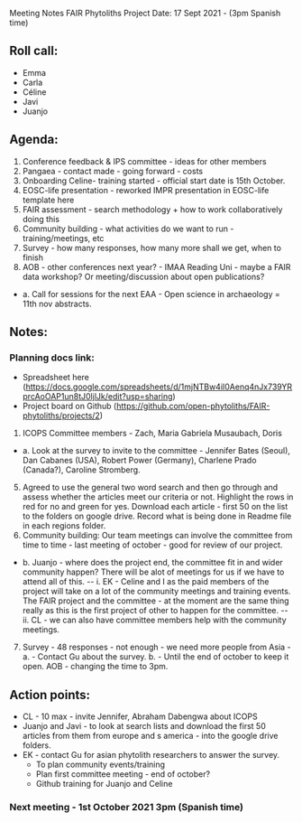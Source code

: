 Meeting Notes FAIR Phytoliths Project
Date: 17 Sept 2021 - (3pm Spanish time)
## Roll call:
* Emma 
* Carla
* Céline
* Javi
* Juanjo

## Agenda:
1. Conference feedback & IPS committee - ideas for other members
2. Pangaea - contact made - going forward - costs
3. Onboarding Celine- training started - official start date is 15th October.
4. EOSC-life presentation - reworked IMPR presentation in EOSC-life template here 
5. FAIR assessment - search methodology + how to work collaboratively doing this
6. Community building - what activities do we want to run - training/meetings, etc
7. Survey - how many responses, how many more shall we get, when to finish
8. AOB - other conferences next year? - IMAA Reading Uni - maybe a FAIR data workshop? Or meeting/discussion about open publications? 
- a. Call for sessions for the next EAA - Open science in archaeology = 11th nov abstracts.
## Notes:
### Planning docs link: 
* Spreadsheet here (https://docs.google.com/spreadsheets/d/1mjNTBw4iI0Aenq4nJx739YRprcAoOAP1un8tJ0ljlJk/edit?usp=sharing) 
* Project board on Github (https://github.com/open-phytoliths/FAIR-phytoliths/projects/2)

1. ICOPS Committee members - Zach, Maria Gabriela Musaubach, Doris
 - a. Look at the survey to invite to the committee - Jennifer Bates (Seoul), Dan Cabanes (USA), Robert Power (Germany), Charlene Prado (Canada?), Caroline Stromberg.
5. Agreed to use the general two word search and then go through and assess whether the articles meet our criteria or not. Highlight the rows in red for no and green for yes. Download each article - first 50 on the list to the folders on google drive. Record what is being done in Readme file in each regions folder.
6. Community building: Our team meetings can involve the committee from time to time - last meeting of october - good for review of our project.
- b.  Juanjo - where does the project end, the committee fit in and wider community happen? There will be  alot of meetings for us if we have to attend all of this. 
-- i.  EK - Celine and I as the paid members of the project will take on a lot of the community meetings and training events. The FAIR project and the committee - at the moment are the same thing really as this is the first project of other to happen for the committee. 
-- ii. CL - we can also have committee members help with the community meetings.
7. Survey - 48 responses - not enough - we need more people from Asia - 
 a. - Contact Gu about the survey.
 b. - Until the end of october to keep it open. 
AOB - changing the time to 3pm.



## Action points:
- CL - 10 max - invite Jennifer, Abraham Dabengwa  about ICOPS
- Juanjo and Javi - to look at search lists and download the first 50 articles from them from europe and s america - into the google drive folders.
- EK - contact Gu for asian phytolith researchers to answer the survey.
  * To plan community events/training
  * Plan first committee meeting - end of october?
  * Github training for Juanjo and Celine


### Next meeting - 1st October 2021 3pm (Spanish time)

